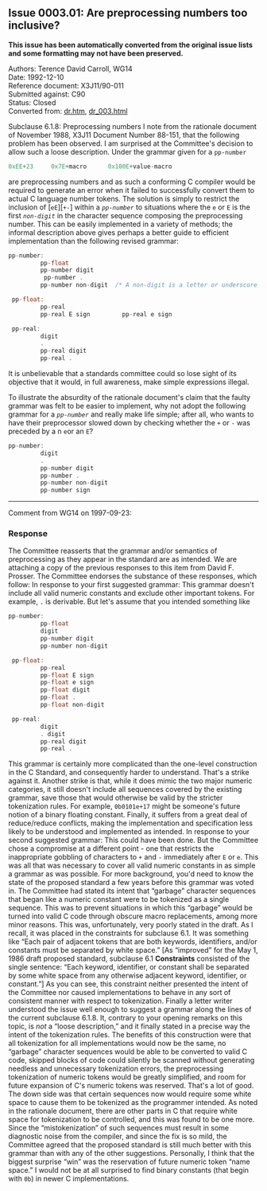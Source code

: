 ## Issue 0003.01: Are preprocessing numbers too inclusive?

**This issue has been automatically converted from the original issue lists and some formatting may not have been preserved.**

Authors: Terence David Carroll, WG14  
Date: 1992-12-10  
Reference document: X3J11/90-011  
Submitted against: C90  
Status: Closed  
Converted from: [dr.htm](https://www.open-std.org/jtc1/sc22/wg14/www/docs/dr.htm), [dr_003.html](https://www.open-std.org/jtc1/sc22/wg14/www/docs/dr_003.html)

Subclause 6.1.8: Preprocessing numbers I note from the rationale document of
November 1988, X3J11 Document Number 88-151, that the following problem has been
observed. I am surprised at the Committee's decision to allow such a loose
description. Under the grammar given for a `pp-number`

```c
0xEE+23     0x7E+macro      0x100E+value-macro
```

are preprocessing numbers and as such a conforming C compiler would be required
to generate an error when it failed to successfully convert them to actual C
language number tokens. The solution is simply to restrict the inclusion of
\[`eE`\]\[`+-`\] within a *`pp-number`* to situations where the `e` or `E` is
the first *`non-digit`* in the character sequence composing the preprocessing
number. This can be easily implemented in a variety of methods; the informal
description above gives perhaps a better guide to efficient implementation than
the following revised grammar:

```c
pp-number:
         pp-float
         pp-number digit
          pp-number .
         pp-number non-digit  /* A non-digit is a letter or underscore */

 pp-float:
         pp-real
         pp-real E sign         pp-real e sign

 pp-real:
         digit
         .
         pp-real digit
         pp-real .
```

It is unbelievable that a standards committee could so lose sight of its
objective that it would, in full awareness, make simple expressions illegal.

To illustrate the absurdity of the rationale document's claim that the faulty
grammar was felt to be easier to implement, why not adopt the following grammar
for a *`pp-number`* and really make life simple; after all, who wants to have
their preprocessor slowed down by checking whether the `+` or `-` was preceded
by a n `e`or an `E`?

```c
pp-number:
         digit
         .
         pp-number digit
         pp-number .
         pp-number non-digit
         pp-number sign
```

---

Comment from WG14 on 1997-09-23:

### Response

The Committee reasserts that the grammar and/or semantics of preprocessing as
they appear in the standard are as intended. We are attaching a copy of the
previous responses to this item from David F. Prosser. The Committee endorses
the substance of these responses, which follow: In response to your first
suggested grammar: This grammar doesn't include all valid numeric constants and
exclude other important tokens. For example, `.` is derivable. But let's assume
that you intended something like

```c
pp-number:
         pp-float
         digit
         pp-number digit
         pp-number non-digit

 pp-float:
         pp-real
         pp-float E sign
         pp-float e sign
         pp-float digit
         pp-float .
         pp-float non-digit

 pp-real:
         digit
         . digit
         pp-real digit
         pp-real .
```

This grammar is certainly more complicated than the one-level construction in
the C Standard, and consequently harder to understand. That's a strike against
it. Another strike is that, while it does mimic the two major numeric
categories, it still doesn't include all sequences covered by the existing
grammar, save those that would otherwise be valid by the stricter tokenization
rules. For example, `0b0101e+17` might be someone's future notion of a binary
floating constant. Finally, it suffers from a great deal of reduce/reduce
conflicts, making the implementation and specification less likely to be
understood and implemented as intended. In response to your second suggested
grammar: This could have been done. But the Committee chose a compromise at a
different point \- one that restricts the inappropriate gobbling of characters
to `+` and `-` immediately after `E` or `e`. This was all that was necessary to
cover all valid numeric constants in as simple a grammar as was possible. For
more background, you'd need to know the state of the proposed standard a few
years before this grammar was voted in. The Committee had stated its intent that
“garbage” character sequences that began like a numeric constant were to be
tokenized as a single sequence. This was to prevent situations in which this
“garbage” would be turned into valid C code through obscure macro replacements,
among more minor reasons. This was, unfortunately, very poorly stated in the
draft. As I recall, it was placed in the constraints for subclause 6.1. It was
something like “Each pair of adjacent tokens that are both keywords,
identifiers, and/or constants must be separated by white space.” \[As “improved”
for the May 1, 1986 draft proposed standard, subclause 6.1 **Constraints**
consisted of the single sentence: “Each keyword, identifier, or constant shall
be separated by some white space from any otherwise adjacent keyword,
identifier, or constant.”\] As you can see, this constraint neither presented
the intent of the Committee nor caused implementations to behave in any sort of
consistent manner with respect to tokenization. Finally a letter writer
understood the issue well enough to suggest a grammar along the lines of the
current subclause 6.1.8. It, contrary to your opening remarks on this topic, is
*not* a “loose description,” and it finally stated in a precise way the intent
of the tokenization rules. The benefits of this construction were that all
tokenization for all implementations would now be the same, no “garbage”
character sequences would be able to be converted to valid C code, skipped
blocks of code could silently be scanned without generating needless and
unnecessary tokenization errors, the preprocessing tokenization of numeric
tokens would be greatly simplified, and room for future expansion of C's numeric
tokens was reserved. That's a lot of good. The down side was that certain
sequences now would require some white space to cause them to be tokenized as
the programmer intended. As noted in the rationale document, there are other
parts in C that require white space for tokenization to be controlled, and this
was found to be one more. Since the “mistokenization” of such sequences must
result in some diagnostic noise from the compiler, and since the fix is so mild,
the Committee agreed that the proposed standard is still much better with this
grammar than with any of the other suggestions. Personally, I think that the
biggest surprise “win” was the reservation of future numeric token “name space.”
I would not be at all surprised to find binary constants (that begin with `0b`)
in newer C implementations.
